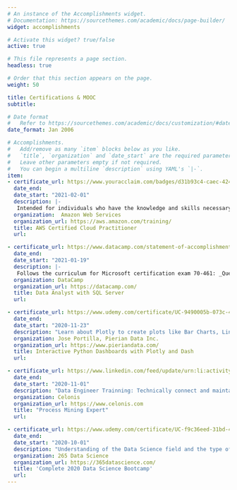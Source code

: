 ```yaml
---
# An instance of the Accomplishments widget.
# Documentation: https://sourcethemes.com/academic/docs/page-builder/
widget: accomplishments

# Activate this widget? true/false
active: true

# This file represents a page section.
headless: true

# Order that this section appears on the page.
weight: 50

title: Certifications & MOOC
subtitle:

# Date format
#   Refer to https://sourcethemes.com/academic/docs/customization/#date-format
date_format: Jan 2006

# Accomplishments.
#   Add/remove as many `item` blocks below as you like.
#   `title`, `organization` and `date_start` are the required parameters.
#   Leave other parameters empty if not required.
#   You can begin a multiline `description` using YAML's `|-`.
item:
- certificate_url: https://www.youracclaim.com/badges/d31b93c4-caec-424d-bc3b-2330936d58ca
  date_end:
  date_start: "2021-02-01"
  description: |-
   Intended for individuals who have the knowledge and skills necessary to effectively demonstrate an overall understanding of the AWS Cloud. Abilities Validated by the Certification: Define what the AWS Cloud is and the basic global infrastructure; Describe basic AWS Cloud architectural principles; Describe the AWS Cloud value proposition; Describe key services on the AWS platform and their common use cases (for example, compute and analytics); Describe basic security and compliance aspects of the AWS platform and the shared security model; Define the billing, account management, and pricing models; Identify sources of documentation or technical assistance (for example, whitepapers or support tickets); Describe basic/core characteristics of deploying and operating in the AWS Cloud. (Exam Score: 89.3%)
  organization:  Amazon Web Services
  organization_url: https://aws.amazon.com/training/
  title: AWS Certified Cloud Practitioner
  url:

- certificate_url: https://www.datacamp.com/statement-of-accomplishment/track/5d8a94f52f3ebf9d42a8939a6f2c9266f2fb7cfa
  date_end:
  date_start: "2021-01-19"
  description: |-
   Follows the curriculum for Microsoft certification exam 70-461: _Querying Microsoft SQL Server 2012/2014_. Create Database Objects: Create and alter tables using T-SQL syntax, Create and alter views, Design views, Create and modify constraints, Create and alter DML triggers; Work With Data: Query data by using SELECT statements, Implement sub-queries, Implement data types, Implement aggregate queries, Query and manage XML data; Modify Data: Create and alter stored procedures, Modify data by using INSERT, UPDATE, and DELETE statements, Combine datasets, Work with functions; Troubleshoot And Optimize: Optimize queries, Manage transactions, Evaluate the use of row-based operations vs. set-based operations, Implement error handling. (45 Total Hours)
  organization: DataCamp
  organization_url: https://datacamp.com/
  title: Data Analyst with SQL Server
  url:

- certificate_url: https://www.udemy.com/certificate/UC-9490005b-073c-40ff-9d8a-5f6cf7fdf199
  date_end:
  date_start: "2020-11-23"
  description: "Learn about Plotly to create plots like Bar Charts, Line Charts, Scatter Plots, Heat Maps, etc; Create Layouts with Plotly's Dash library; Use Dash to create interactive components with Plotly; Learn how to connect multiple inputs and outputs with a dashboard; Update live interactive graphs with clicks, hover overs, and more; Connect the interactive dashboard to live updating data for streaming information; Learn how to secure your interactive dashboards with App Authorization; Deploy your interactive dashboards to the internet with services like Heroku. (9.5 Total Hours)"
  organization: Jose Portilla, Pierian Data Inc.
  organization_url: https://www.pieriandata.com/
  title: Interactive Python Dashboards with Plotly and Dash
  url:

- certificate_url: https://www.linkedin.com/feed/update/urn:li:activity:6717847221150240769
  date_end:
  date_start: "2020-11-01"
  description: "Data Engineer Trainning: Technically connect and maintain Celonis processes; Analyst Trainning: Translate data into actionable business insights. Create target oriented analyses to transform your business; Business User Trainning: Simplify your daily work. Get intelligent recommendations to execute the right actions. (30 Total Hours)"
  organization: Celonis
  organization_url: https://www.celonis.com
  title: "Process Mining Expert"
  url:

- certificate_url: https://www.udemy.com/certificate/UC-f9c36eed-31bd-4cb2-b665-bfb27f8b7e7b/
  date_end:
  date_start: "2020-10-01"
  description: "Understanding of the Data Science field and the type of analysis carried out; Learn how to pre-process data; Understand the mathematics behind Machine Learning; Coding in Python and learn how to use it for statistical analysis; Perform linear and logistic regressions in Python; Carry out cluster and factor analysis; Create Machine Learning algorithms in Python, using NumPy, statsmodels and scikit-learn; Use state-of-the-art Deep Learning frameworks such as Google’s TensorFlow; Unfold the power of deep neural networks; Improve Machine Learning algorithms by studying underfitting, overfitting, training, validation, n-fold cross validation, testing, and how hyperparameters could improve performance; Apply your skills to real-life business cases. (29 Total Hours) "
  organization: 265 Data Science
  organization_url: https://365datascience.com/
  title: 'Complete 2020 Data Science Bootcamp'
  url:
---
```

